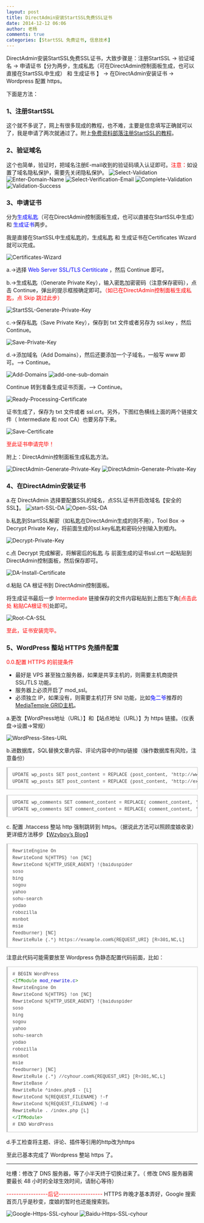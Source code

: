 ```yaml
---
layout: post
title: DirectAdmin安装StartSSL免费SSL证书
date: 2014-12-12 06:06
author: 老杨
comments: true
categories: [StartSSL 免费证书, 信息技术]
---
```

DirectAdmin安装StartSSL免费SSL证书，大致步骤是：注册StartSSL -> 验证域名 -> 申请证书【分为两步，生成私匙（可在DirectAdmin控制面板生成，也可以直接在StartSSL中生成） 和 生成证书 】 -> 在DirectAdmin安装证书 -> Wordpress 配置 https。

<!--more-->

下面是方法：

<h3>1、注册StartSSL</h3>
这个就不多说了，网上有很多现成的教程，也不难，主要是信息填写正确就可以了，我是申请了两次就通过了。附上<a href="http://www.freehao123.com/startssl-ssl/" target="_blank" rel="nofollow">免费资料部落注册StartSSL的教程</a>。

<h3>2、验证域名</h3>
这个也简单，验证时，把域名注册E-mail收到的验证码填入认证即可。<span style = "color:red;">注意：</span>如设置了域名隐私保护，需要先关闭隐私保护。

<img src="/wp-content/uploads/2014/12/Select-Validation.png" alt=" Select-Validation " />

<img src="/wp-content/uploads/2014/12/Enter-Domain-Name.png" alt=" Enter-Domain-Name " />

<img src="/wp-content/uploads/2014/12/Select-Verification-Email.png" alt=" Select-Verification-Email " />

<img src="/wp-content/uploads/2014/12/Complete-Validation.png" alt=" Complete-Validation " />

<img src="/wp-content/uploads/2014/12/Validation-Success.png" alt=" Validation-Success " />


<h3>3、申请证书</h3>
分为<span style = "color:blue;">生成私匙</span>（可在DirectAdmin控制面板生成，也可以直接在StartSSL中生成） 和 <span style = "color:blue;">生成证书</span>两步。

我是直接在StartSSL中生成私匙的，生成私匙 和 生成证书在Certificates Wizard就可以完成。

<img src="/wp-content/uploads/2014/12/Certificates-Wizard.png" alt=" Certificates-Wizard " />

a.->选择 <span style = "color:blue;">Web Server SSL/TLS Certiticate</span> ，然后 Continue 即可。

b.->生成私匙（Generate Private Key），输入密匙加密密码（注意保存密码），点击 Continue，弹出的提示框按确定即可。<span style = "color:red;">（如已在DirectAdmin控制面板生成私匙，点 Skip 跳过此步）</span>

<img src="/wp-content/uploads/2014/12/StartSSL-Generate-Private-Key.png" alt=" StartSSL-Generate-Private-Key " />

c.->保存私匙（Save Private Key），保存到 txt 文件或者另存为 ssl.key ，然后 Continue。

<img src="/wp-content/uploads/2014/12/Save-Private-Key.png" alt=" Save-Private-Key " />

d.->添加域名（Add Domains），然后还要添加一个子域名，一般写 www 即可。--> Continue。 

<img src="/wp-content/uploads/2014/12/Add-Domains.png" alt=" Add-Domains " />

<img src="/wp-content/uploads/2014/12/add-one-sub-domain.png" alt=" add-one-sub-domain " />


Continue 转到准备生成证书页面，--> Continue。

<img src="/wp-content/uploads/2014/12/Ready-Processing-Certificate.png" alt=" Ready-Processing-Certificate " />

证书生成了，保存为 txt 文件或者 ssl.crt。另外，下图红色横线上面的两个链接文件（ Intermediate 和 root CA）也要另存下来。

<img src="/wp-content/uploads/2014/12/Save-Certificate.png" alt=" Save-Certificate " />

<span style = "color:red;">至此证书申请完毕！</span>

附上：DirectAdmin控制面板生成私匙方法。

<img src="/wp-content/uploads/2014/12/DirectAdmin-Generate-Private-Key-1.png" alt=" DirectAdmin-Generate-Private-Key " />

<img src="/wp-content/uploads/2014/12/DirectAdmin-Generate-Private-Key-2.png" alt=" DirectAdmin-Generate-Private-Key " />


<h3>4、在DirectAdmin安装证书</h3>
a.在 DirectAdmin 选择要配置SSL的域名，点SSL证书开启改域名【安全的SSL】。

<img src="/wp-content/uploads/2014/12/start-SSL-DA.png" alt=" start-SSL-DA " />

<img src="/wp-content/uploads/2014/12/Open-SSL-DA.png" alt=" Open-SSL-DA " />

b.私匙到StartSSL解密（如私匙在DirectAdmin生成的则不用），Tool Box -> Decrypt Private Key，将前面生成的ssl.key私匙和密码分别输入到框内。

<img src="/wp-content/uploads/2014/12/Decrypt-Private-Key.png" alt=" Decrypt-Private-Key " /> 

c.点 Decrypt 完成解密，将解密后的私匙 与 前面生成的证书ssl.crt 一起粘贴到DirectAdmin控制面板，然后保存即可。

<img src="/wp-content/uploads/2014/12/DA-Install-Certificate.png" alt=" DA-Install-Certificate " /> 

d.粘贴 CA 根证书到 DirectAdmin控制面板。

将生成证书最后一步 <span style = "color:red;">Intermediate</span> 链接保存的文件内容粘贴到上图左下角<span style = "color:red;">[点击此处 粘贴CA根证书]</span>处即可。

<img src="/wp-content/uploads/2014/12/Root-CA-SSL.png" alt=" Root-CA-SSL " /> 

<span style = "color:red;">至此，证书安装完毕。</span>

<h3>5、WordPress 整站 HTTPS 免插件配置</h3>

<span style = "color:red;">0.0.配置 HTTPS 的前提条件</span>
<ul>
	<li>最好是 VPS 甚至独立服务器，如果是共享主机的，则需要主机商提供 SSL/TLS 功能。</li>
	<li>服务器上必须开启了 mod_ssl。</li>
	<li>必须独立 IP，如果没有，则需要主机打开 SNI 功能，比如<span style = "color:blue;">兔二爷</span>推荐的 <a href="https://too2ye.com/3002" target="_blank">MediaTemple GRID主机</a>。</li>
</ul>

a.更改【WordPress地址（URL）】和【站点地址（URL）】为 https 链接。（仪表盘->设置->常规）

<img src="/wp-content/uploads/2014/12/WordPress-Sites-URL.png" alt=" WordPress-Sites-URL " /> 

b.进数据库，SQL替换文章内容、评论内容中的http链接（操作数据库有风险，注意备份）

<pre style="margin:15px 0;font:100 12px/18px monaco, andale mono, courier new;padding:10px 12px;border:#ccc 1px solid;border-left-width:4px;background-color:#fefefe;box-shadow:0 0 4px #eee;word-break:break-all;word-wrap:break-word;color:#444">UPDATE wp_posts SET post_content = REPLACE (post_content, 'http://www.example.com', 'https://www.example.com');   <br>UPDATE wp_posts SET post_content = REPLACE (post_content, 'http://example.com', 'https://example.com');   <br></pre>

<pre style="margin:15px 0;font:100 12px/18px monaco, andale mono, courier new;padding:10px 12px;border:#ccc 1px solid;border-left-width:4px;background-color:#fefefe;box-shadow:0 0 4px #eee;word-break:break-all;word-wrap:break-word;color:#444">UPDATE wp_comments SET comment_content = REPLACE( comment_content, 'http://cyhour.com/', '//cyhour.com/' );<br>UPDATE wp_comments SET comment_content = REPLACE( comment_content, 'http://www.cyhour.com/', 'https://www.cyhour.com/' );</pre>

c. 配置 .htaccess 整站 http 强制跳转到 https。（据说此方法可以照顾度娘收录）更详细方法移步【<a href="https://wzyboy.im/post/799.html" target="_blank">Wzyboy’s Blog</a>】

<pre style="margin:15px 0;font:100 12px/18px monaco, andale mono, courier new;padding:10px 12px;border:#ccc 1px solid;border-left-width:4px;background-color:#fefefe;box-shadow:0 0 4px #eee;word-break:break-all;word-wrap:break-word;color:#444">RewriteEngine On<br>RewriteCond %{HTTPS} !on [NC]<br>RewriteCond %{HTTP_USER_AGENT} !(baiduspider
soso
bing
sogou
yahoo
sohu-search
yodao
robozilla
msnbot
msie
feedburner) [NC]<br>RewriteRule (.*) https://example.com%{REQUEST_URI} [R=301,NC,L]</pre>

注意此代码可能需要放至 Wordpress 伪静态配置代码前面，比如：

<pre style="margin:15px 0;font:100 12px/18px monaco, andale mono, courier new;padding:10px 12px;border:#ccc 1px solid;border-left-width:4px;background-color:#fefefe;box-shadow:0 0 4px #eee;word-break:break-all;word-wrap:break-word;color:#444"># BEGIN WordPress<br><span style="color:#170">&lt;IfModule</span> <span style="color:#00c">mod_rewrite.c</span><span style="color:#170">&gt;</span><br>RewriteEngine On<br>RewriteCond %{HTTPS} !on [NC]<br>RewriteCond %{HTTP_USER_AGENT} !(baiduspider
soso
bing
sogou
yahoo
sohu-search
yodao
robozilla
msnbot
msie
feedburner) [NC]<br>RewriteRule (.*) //cyhour.com%{REQUEST_URI} [R=301,NC,L]<br>RewriteBase /<br>RewriteRule ^index.php$ - [L]<br>RewriteCond %{REQUEST_FILENAME} !-f<br>RewriteCond %{REQUEST_FILENAME} !-d<br>RewriteRule . /index.php [L]<br><span style="color:#170">&lt;/IfModule</span><span style="color:#170">&gt;</span><br># END WordPress</pre>

d.手工检查将主题、评论、插件等引用的http改为https

至此已基本完成了 Wordpress 整站 https 了。

-----------------------------------------
吐槽：修改了 DNS 服务器，等了小半天终于切换过来了。（ 修改 DNS 服务器需要最长 48 小时的全球生效时间，请耐心等待）

<span style = "color:red;">-----------------后记------------------</span>
HTTPS 昨晚才基本弄好，Google 搜索首页几乎是秒变，度娘的暂时也还能搜索到。

<img src="//cyhour.com/wp-content/uploads/2014/12/Google-Https-SSL-cyhour.png" alt=" Google-Https-SSL-cyhour " />

<img src="//cyhour.com/wp-content/uploads/2014/12/Baidu-Https-SSL-cyhour.png" alt=" Baidu-Https-SSL-cyhour " />
